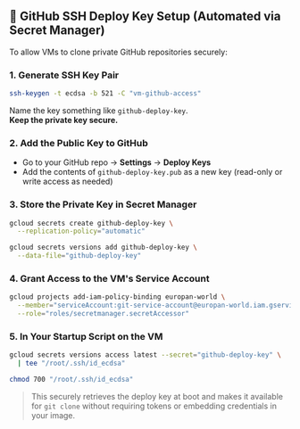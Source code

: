## 🔐 GitHub SSH Deploy Key Setup (Automated via Secret Manager)

To allow VMs to clone private GitHub repositories securely:

### 1. Generate SSH Key Pair
```bash
ssh-keygen -t ecdsa -b 521 -C "vm-github-access"
```
Name the key something like `github-deploy-key`.  
**Keep the private key secure.**

### 2. Add the Public Key to GitHub
- Go to your GitHub repo → **Settings** → **Deploy Keys**
- Add the contents of `github-deploy-key.pub` as a new key (read-only or write access as needed)

### 3. Store the Private Key in Secret Manager
```bash
gcloud secrets create github-deploy-key \
  --replication-policy="automatic"

gcloud secrets versions add github-deploy-key \
  --data-file="github-deploy-key"
```

### 4. Grant Access to the VM's Service Account
```bash
gcloud projects add-iam-policy-binding europan-world \
  --member="serviceAccount:git-service-account@europan-world.iam.gserviceaccount.com" \
  --role="roles/secretmanager.secretAccessor"
```

### 5. In Your Startup Script on the VM
```bash
gcloud secrets versions access latest --secret="github-deploy-key" \
  | tee "/root/.ssh/id_ecdsa"

chmod 700 "/root/.ssh/id_ecdsa"
```

> This securely retrieves the deploy key at boot and makes it available for `git clone` without requiring tokens or embedding credentials in your image.

